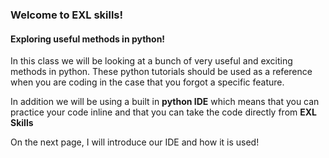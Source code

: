 ### Welcome to EXL skills!
#### Exploring useful methods in python!

In this class we will be looking at a bunch of very useful and exciting methods in python. These python tutorials should be used as a reference when you are coding in the case that you forgot a specific feature.

In addition we will be using a built in **python IDE** which means that you can practice your code inline and that you can take the code directly from **EXL Skills**

On the next page, I will introduce our IDE and how it is used!
